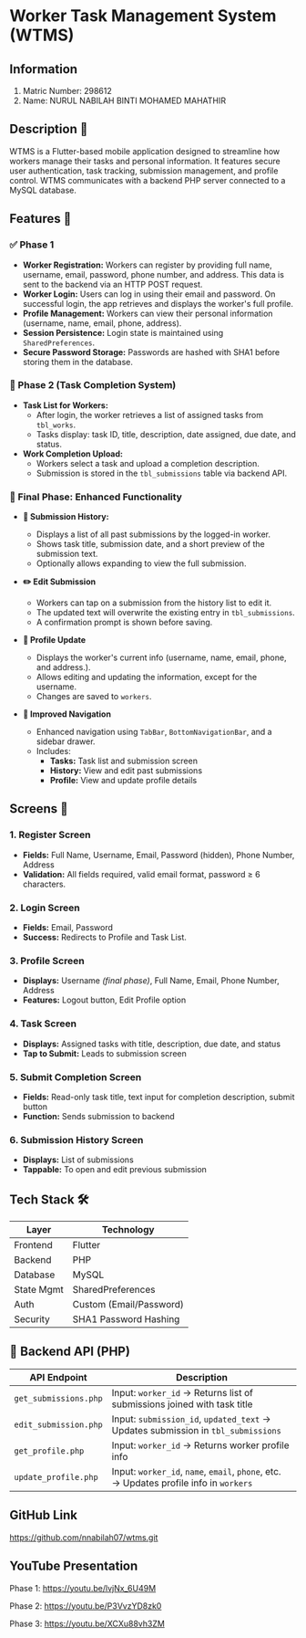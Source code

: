 # Worker Task Management System (WTMS)


## Information
1. Matric Number: 298612
2. Name: NURUL NABILAH BINTI MOHAMED MAHATHIR


## Description 📝
WTMS is a Flutter-based mobile application designed to streamline how workers manage their tasks and personal information. It features secure user authentication, task tracking, submission management, and profile control. WTMS communicates with a backend PHP server connected to a MySQL database.


## Features  🔧  
### ✅ Phase 1
- **Worker Registration:** Workers can register by providing full name, username, email, password, phone number, and address. This data is sent to the backend via an HTTP POST request.
- **Worker Login:** Users can log in using their email and password. On successful login, the app retrieves and displays the worker's full profile.
- **Profile Management:** Workers can view their personal information (username, name, email, phone, address).
- **Session Persistence:** Login state is maintained using `SharedPreferences`.
- **Secure Password Storage:** Passwords are hashed with SHA1 before storing them in the database.

### 🔁 Phase 2 (Task Completion System)
- **Task List for Workers:**
  - After login, the worker retrieves a list of assigned tasks from `tbl_works`.
  - Tasks display: task ID, title, description, date assigned, due date, and status.
- **Work Completion Upload:**
  - Workers select a task and upload a completion description.
  - Submission is stored in the `tbl_submissions` table via backend API. 

### 🚀 Final Phase: Enhanced Functionality
- **📂 Submission History:**
  - Displays a list of all past submissions by the logged-in worker.
  - Shows task title, submission date, and a short preview of the submission text.
  - Optionally allows expanding to view the full submission.

- **✏️ Edit Submission**
  - Workers can tap on a submission from the history list to edit it.
  - The updated text will overwrite the existing entry in `tbl_submissions`.
  - A confirmation prompt is shown before saving.

- **🧑 Profile Update**
  - Displays the worker's current info (username, name, email, phone, and address.).
  - Allows editing and updating the information, except for the username.
  - Changes are saved to `workers`.

- **🧭 Improved Navigation**
  - Enhanced navigation using `TabBar`, `BottomNavigationBar`, and a sidebar drawer.
  - Includes:
    - **Tasks:** Task list and submission screen
    - **History:** View and edit past submissions
    - **Profile:** View and update profile details


## Screens 📲  

### 1. Register Screen
- **Fields:** Full Name, Username, Email, Password (hidden), Phone Number, Address  
- **Validation:** All fields required, valid email format, password ≥ 6 characters.

### 2. Login Screen
- **Fields:** Email, Password  
- **Success:** Redirects to Profile and Task List.

### 3. Profile Screen
- **Displays:** Username *(final phase)*, Full Name, Email, Phone Number, Address  
- **Features:** Logout button, Edit Profile option

### 4. Task Screen
- **Displays:** Assigned tasks with title, description, due date, and status  
- **Tap to Submit:** Leads to submission screen

### 5. Submit Completion Screen
- **Fields:** Read-only task title, text input for completion description, submit button  
- **Function:** Sends submission to backend

### 6. Submission History Screen
- **Displays:** List of submissions  
- **Tappable:** To open and edit previous submission


## Tech Stack 🛠️

| Layer       | Technology             |
|-------------|------------------------|
| Frontend    | Flutter                |
| Backend     | PHP                    |
| Database    | MySQL                  |
| State Mgmt  | SharedPreferences      |
| Auth        | Custom (Email/Password)|
| Security    | SHA1 Password Hashing  |


## 📡 Backend API (PHP)

| API Endpoint           | Description |
|------------------------|-------------|
| `get_submissions.php`  | Input: `worker_id` → Returns list of submissions joined with task title |
| `edit_submission.php`  | Input: `submission_id`, `updated_text` → Updates submission in `tbl_submissions` |
| `get_profile.php`      | Input: `worker_id` → Returns worker profile info |
| `update_profile.php`   | Input: `worker_id`, `name`, `email`, `phone`, etc. → Updates profile info in `workers` |

## GitHub Link
https://github.com/nnabilah07/wtms.git


## YouTube Presentation 
Phase 1: https://youtu.be/lvjNx_6U49M

Phase 2: https://youtu.be/P3VvzYD8zk0 

Phase 3: https://youtu.be/XCXu88vh3ZM
